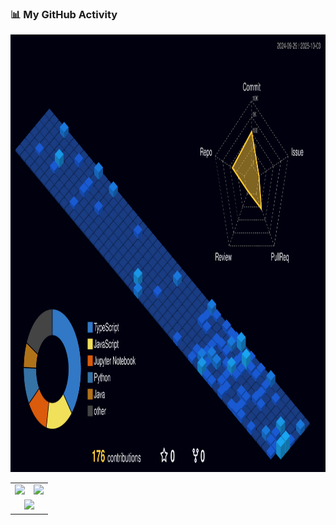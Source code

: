 
### 📊 My GitHub Activity

<div align="center">
  <img src="./profile-3d-contrib/profile-night-view.svg" alt="3D Contribution Graph" height="700px" width="820px">
</div>

<table align="center">
  <tr>
    <td align="center">
      <img src="https://github-readme-stats.vercel.app/api?username=shreeharshshinde&show_icons=true&theme=tokyonight&include_all_commits=true&count_private=true"/>
    </td>
    <td align="center">
      <img src="https://github-readme-stats.vercel.app/api/top-langs/?username=shreeharshshinde&layout=compact&langs_count=7&theme=tokyonight"/>
    </td>
  </tr>
  <tr>
    <td colspan="2" align="center">
      <img src="https://github-profile-trophy.vercel.app/?username=shreeharshshinde&theme=tokyonight&column=7"/>
    </td>
  </tr>
</table>
